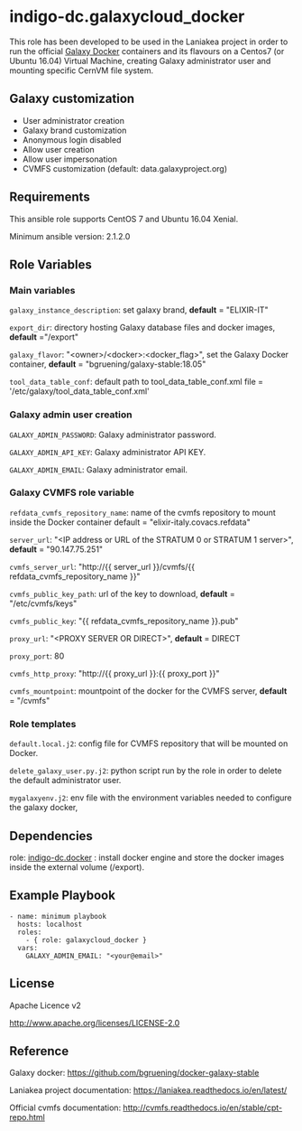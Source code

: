 indigo-dc.galaxycloud_docker
============================

This role has been developed to be used in the Laniakea project in order to run the official [Galaxy Docker](https://github.com/bgruening/docker-galaxy-stable) containers and its flavours on a Centos7 (or Ubuntu 16.04) Virtual Machine, creating Galaxy administrator user and mounting specific CernVM file system.

Galaxy customization
--------------------

- User administrator creation
- Galaxy brand customization
- Anonymous login disabled
- Allow user creation
- Allow user impersonation
- CVMFS customization (default: data.galaxyproject.org)

Requirements
------------

This ansible role supports CentOS 7 and Ubuntu 16.04 Xenial.

Minimum ansible version: 2.1.2.0

Role Variables
--------------

### Main variables ###
 
``galaxy_instance_description``: set galaxy brand, **default** = "ELIXIR-IT"

``export_dir``: directory hosting Galaxy database files and docker images, **default** ="/export"

``galaxy_flavor``: "\<owner>/\<docker\>:<docker_flag\>\", set the Galaxy Docker container, **default** = "bgruening/galaxy-stable:18.05"

``tool_data_table_conf``:  default path to tool_data_table_conf.xml file = '/etc/galaxy/tool_data_table_conf.xml' 

### Galaxy admin user creation ###

``GALAXY_ADMIN_PASSWORD``: Galaxy administrator password.

``GALAXY_ADMIN_API_KEY``: Galaxy administrator API KEY.

``GALAXY_ADMIN_EMAIL``: Galaxy administrator email.

### Galaxy CVMFS role variable ###

``refdata_cvmfs_repository_name``: name of the cvmfs repository to mount inside the Docker container default = "elixir-italy.covacs.refdata"

``server_url``: "<IP address or URL of the STRATUM 0 or STRATUM 1 server>", **default** = "90.147.75.251"

``cvmfs_server_url``: "http://{{ server_url }}/cvmfs/{{ refdata_cvmfs_repository_name }}"

``cvmfs_public_key_path``: url of the key to download, **default** =  "/etc/cvmfs/keys"

``cvmfs_public_key``: "{{ refdata_cvmfs_repository_name }}.pub"

``proxy_url``: "\<PROXY SERVER OR DIRECT>", **default** = DIRECT

``proxy_port``: 80

``cvmfs_http_proxy``: "http://{{ proxy_url }}:{{ proxy_port }}"

``cvmfs_mountpoint``: mountpoint of the docker for the CVMFS server, **default** = "/cvmfs"

### Role templates ###

``default.local.j2``: config file for CVMFS repository that will be mounted on Docker.

``delete_galaxy_user.py.j2``: python script run by the role in order to delete the default administrator user.

``mygalaxyenv.j2``: env file with the environment variables needed to configure the galaxy docker,


Dependencies
------------

role:  [indigo-dc.docker](https://github.com/indigo-dc/ansible-role-docker) : install docker engine and store the docker images inside the external volume (/export).

Example Playbook
----------------

    - name: minimum playbook
      hosts: localhost
      roles:
        - { role: galaxycloud_docker }
      vars:
        GALAXY_ADMIN_EMAIL: "<your@email>"



License
-------

Apache Licence v2

http://www.apache.org/licenses/LICENSE-2.0


Reference
---------
Galaxy docker: https://github.com/bgruening/docker-galaxy-stable

Laniakea project documentation: https://laniakea.readthedocs.io/en/latest/

Official cvmfs documentation: http://cvmfs.readthedocs.io/en/stable/cpt-repo.html
